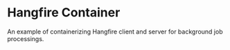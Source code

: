 # Hangfire Container

An example of containerizing Hangfire client and server for background job processings.
